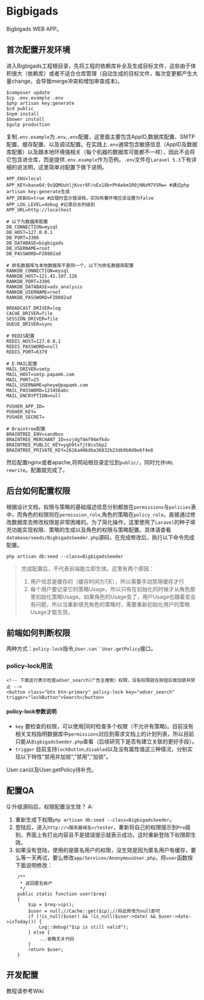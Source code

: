 # Bigbigads

Bigbigads WEB APP。

## 首次配置开发环境
进入Bigbigads工程根目录，先将工程的依赖库补全及生成目标文件，这些由于体积很大（依赖库）或者不适合仓库管理（自动生成的目标文件，每次变更都产生大量change，会导致merge冲突和增加审查成本)。

```
$composer update
$cp .env.example .env
$php artisan key:generate
$cd public
$npm install
$bower install
$gulp production
```

复制`.env.example`为`.env`,`.env`配置，这里面主要包含AppID,数据库配置、SMTP配置、缓存配置、以及调试配置。在实践上`.env`通常包含敏感信息（AppID及数据库配置）以及跟本地环境强相关（每个机器的数据库可能都不一样），因此不会将它包含进仓库，而是提供`.env.example`作为范例。`.env`文件在`Laravel 5.3`下有详细的说法明，这里简单对配置下做下说明。


```
APP_ENV=local
APP_KEY=base64:9sQQMUuhljKvsr8F/oEx18b+PhAekm1R0jNNzM7VSRw= #通过php artisan key:generate生成
APP_DEBUG=true #出错时显示错误栈，实际布署环境应该设置为false
APP_LOG_LEVEL=debug #记录日志的级别
APP_URL=http://localhost

# 以下为数据库配置
DB_CONNECTION=mysql
DB_HOST=127.0.0.1
DB_PORT=3306
DB_DATABASE=bigbigads
DB_USERNAME=root
DB_PASSWORD=FZ0802ad

# 排名数据库与本地数据库不是同一个，以下为排名数据库配置
RANKDB_CONNECTION=mysql
RANKDB_HOST=121.41.107.126
RANKDB_PORT=3306
RANKDB_DATABASE=ads_analysis
RANKDB_USERNAME=root
RANKDB_PASSWORD=FZ0802ad

BROADCAST_DRIVER=log
CACHE_DRIVER=file
SESSION_DRIVER=file
QUEUE_DRIVER=sync

# REDIS配置
REDIS_HOST=127.0.0.1
REDIS_PASSWORD=null
REDIS_PORT=6379

# E-MAIL配置
MAIL_DRIVER=smtp
MAIL_HOST=smtp.papamk.com
MAIL_PORT=25
MAIL_USERNAME=pheye@papamk.com
MAIL_PASSWORD=123456abc
MAIL_ENCRYPTION=null

PUSHER_APP_ID=
PUSHER_KEY=
PUSHER_SECRET=

# Braintree配置
BRAINTREE_ENV=sandbox
BRAINTREE_MERCHANT_ID=svjdgf4mf94mfkdv
BRAINTREE_PUBLIC_KEY=ygh9txfjt8cv5kp2
BRAINTREE_PRIVATE_KEY=2616a406dba36832b23db9b0d8e6f4e8
```

然后配置nginx或者apache,将网站根目录定位到`public/`，同时允许`URL rewrite`。配置就完成了。

## 后台如何配置权限
根据设计文档，权限与策略的基础描述信息分别都放在`permissions`与`policies`表中，而角色的权限则在`permission_role`,角色的策略在`policy_role`。直接通过修改数据库去修改权限是非常困难的。为了简化操作，这里使用了`Laravel`的种子填充功能实现权限、策略的生成以及角色的权限与策略配置。具体请查看`database/seeds/BigbigadsSeeder.php`源码，在完成修改后，执行以下命令完成配置。

```
php artisan db:seed --class=BigbigadsSeeder
```
> 完成配置后，不代表前端能立即生效。这里有两个原因：
> 
> 1. 用户信息是缓存的（缓存时间为1天），所以需要手动禁用缓存才行 
> 2. 每个用户要记录它的策略Usage，所以只有在初始化的时候才从角色那里初始化策略Usage。如果角色的Usage变了，用户Usage也跟着变会有问题，所以当重新填充角色的策略时，需要重新初始化用户的策略Usage才能生效。

## 前端如何判断权限
两种方式：`policy-lock`指令,`User.can``User.getPolicy`接口。

### policy-lock用法

```
<!-- 下面这行表示检查adser_search(广告主搜索）权限，没有权限就在按钮后面加锁并禁止 -->
<button class="btn btn-primary" policy-lock key="adser_search" trigger="lockButton">Search</button>
```

#### policy-lock参数说明

- `key`  要检查的权限，可以使用|同时检查多个权限（不允许有策略)。目前没有相关文档指明数据库中`permissions`对应到需求文档上的计划列表，所以目前只能从`BigbigadsSeeder.php`查看（后续研究下是否有建立关联的更好手段）。
- `trigger` 目前支持`lockButton`,`disabled`以及没有属性值这三种情况，分别实现以下特性"禁用并加锁","禁用","加锁"。

User.can以及User.getPolicy待补充。


## 配置QA
Q:升级源码后，权限配置没生效？
A:

1. 重新生成下权限`php artisan db:seed --class=BigbigadsSeeder`。
2. 登陆后，进入`http://<服务器域名>/tester`，重新将自己的权限提示到`Pro`级别，界面上有打出内容且不是错误提示就表示成功，这时重新登陆下权限即生效。
3. 如果没有登陆，使用的是匿名用户的权限，没生效是因为匿名用户有缓存，要么等一天再试，要么修改`app/Services/AnonymousUser.php`，将`user`函数按下面说明修改：

```
    /**
     * 返回匿名帐户
     */
    public static function user($req)
    {
        $ip = $req->ip();
        $user = null;//Cache::get($ip);//将此修改为null即可
        if (!is_null($user) && !is_null($user->date) && $user->date->isToday()) {
            Log::debug("$ip is still valid");
        } else {
        	...省略无关代码
        }
        return $user;
    }

```

## 开发配置
教程请参考Wiki
